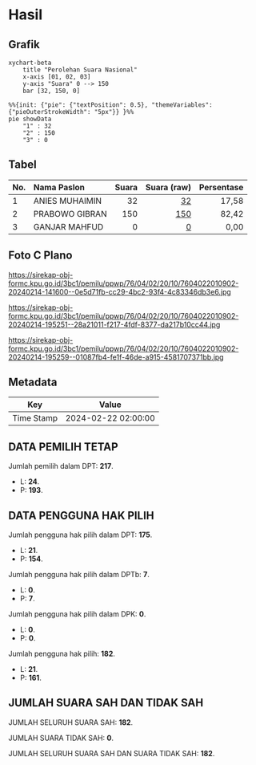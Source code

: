 # Hasil

## Grafik

```mermaid
xychart-beta
    title "Perolehan Suara Nasional"
    x-axis [01, 02, 03]
    y-axis "Suara" 0 --> 150
    bar [32, 150, 0]
```

```mermaid
%%{init: {"pie": {"textPosition": 0.5}, "themeVariables": {"pieOuterStrokeWidth": "5px"}} }%%
pie showData
    "1" : 32
    "2" : 150
    "3" : 0
```

## Tabel

| No. | Nama Paslon    | Suara | Suara (raw) | Persentase |
|:--- |:-------------- | -----:| -----------:| ----------:|
| 1   | ANIES MUHAIMIN | 32    | [32][p-1]   | 17,58      |
| 2   | PRABOWO GIBRAN | 150   | [150][p-2]  | 82,42      |
| 3   | GANJAR MAHFUD  | 0     | [0][p-3]    | 0,00       |


[p-1]: https://github.com/gigit-pemilu/pemilu-2024/blob/main/pilpres/hitung-suara/sub/76-sulawesi-barat/sub/04-polewali-mandar/sub/02-campalagian/sub/2010-parappe/sub/902-tps/sub/paslon-1.txt
[p-2]: https://github.com/gigit-pemilu/pemilu-2024/blob/main/pilpres/hitung-suara/sub/76-sulawesi-barat/sub/04-polewali-mandar/sub/02-campalagian/sub/2010-parappe/sub/902-tps/sub/paslon-2.txt
[p-3]: https://github.com/gigit-pemilu/pemilu-2024/blob/main/pilpres/hitung-suara/sub/76-sulawesi-barat/sub/04-polewali-mandar/sub/02-campalagian/sub/2010-parappe/sub/902-tps/sub/paslon-3.txt

## Foto C Plano

https://sirekap-obj-formc.kpu.go.id/3bc1/pemilu/ppwp/76/04/02/20/10/7604022010902-20240214-141600--0e5d71fb-cc29-4bc2-93f4-4c83346db3e6.jpg

https://sirekap-obj-formc.kpu.go.id/3bc1/pemilu/ppwp/76/04/02/20/10/7604022010902-20240214-195251--28a21011-f217-4fdf-8377-da217b10cc44.jpg

https://sirekap-obj-formc.kpu.go.id/3bc1/pemilu/ppwp/76/04/02/20/10/7604022010902-20240214-195259--01087fb4-fe1f-46de-a915-4581707371bb.jpg


## Metadata

| Key        | Value               |
| ---------- | ------------------- |
| Time Stamp | 2024-02-22 02:00:00 |


## DATA PEMILIH TETAP

Jumlah pemilih dalam DPT: **217**.
 * L: **24**.
 * P: **193**.

## DATA PENGGUNA HAK PILIH

Jumlah pengguna hak pilih dalam DPT: **175**.
 * L: **21**.
 * P: **154**.

Jumlah pengguna hak pilih dalam DPTb: **7**.
 * L: **0**.
 * P: **7**.

Jumlah pengguna hak pilih dalam DPK: **0**.
 * L: **0**.
 * P: **0**.

Jumlah pengguna hak pilih: **182**.
 * L: **21**.
 * P: **161**.

## JUMLAH SUARA SAH DAN TIDAK SAH

JUMLAH SELURUH SUARA SAH: **182**.

JUMLAH SUARA TIDAK SAH: **0**.

JUMLAH SELURUH SUARA SAH DAN SUARA TIDAK SAH: **182**.


